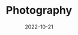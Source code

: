 ---
slug: "photography"
date: "2022-10-21"
title: "Photography"
tm: "21 Oktober 2022"
contact: "Jessica (087877569159), Id Line: jessicaputri224|Gisella (08119102285), Id Line: 1305gis"
---